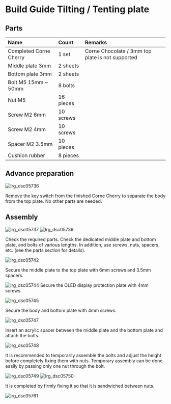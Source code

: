 <!--
SPDX-FileCopyrightText: 2021 foostan <ks@fstn.jp>

SPDX-License-Identifier: MIT
-->

# Build Guide Tilting / Tenting plate

## Parts

| Name | Count | Remarks |
|:-|:-|:-|
| Completed Corne Cherry | 1 set | Corne Chocolate / 3mm top plate is not supported |
| Middle plate 3mm | 2 sheets | |
| Bottom plate 3mm | 2 sheets | |
| Bolt M5 15mm ~ 50mm | 8 bolts | |
| Nut M5 | 16 pieces | |
| Screw M2 6mm | 10 screws | |
| Screw M2 4mm | 10 screws | |
| Spacer M2 3.5mm | 10 pieces | |
| Cushion rubber | 8 pieces | |

## Advance preparation

![lrg_dsc05736](https://user-images.githubusercontent.com/736191/53021652-1185c500-349d-11e9-86a8-187298d968f8.JPG)

Remove the key switch from the finished Corne Cherry
to separate the body from the top plate.
No other parts are needed.

## Assembly

![lrg_dsc05737](https://user-images.githubusercontent.com/736191/53021653-121e5b80-349d-11e9-94b6-72067880d42f.JPG)
![lrg_dsc05739](https://user-images.githubusercontent.com/736191/53021654-121e5b80-349d-11e9-9031-728645391232.JPG)

Check the required parts.
Check the dedicated middle plate and bottom plate, and bolts of various lengths.
In addition, use screws, nuts, spacers, etc. (see the parts section for details).

![lrg_dsc05742](https://user-images.githubusercontent.com/736191/53021658-12b6f200-349d-11e9-87d0-749a266740ee.JPG)

Secure the middle plate to the top plate with 6mm screws and 3.5mm spacers.

![lrg_dsc05744](https://user-images.githubusercontent.com/736191/53021659-12b6f200-349d-11e9-95ff-f252075f5b3c.JPG)
Secure the OLED display protection plate with 4mm screws.

![lrg_dsc05745](https://user-images.githubusercontent.com/736191/53021660-12b6f200-349d-11e9-8620-f02c399e7106.JPG)

Secure the body and bottom plate with 4mm screws.

![lrg_dsc05747](https://user-images.githubusercontent.com/736191/53021661-134f8880-349d-11e9-8dd6-17ff762be93a.JPG)

Insert an acrylic spacer between the middle plate
and the bottom plate and attach the bolts.

![lrg_dsc05748](https://user-images.githubusercontent.com/736191/53021662-134f8880-349d-11e9-8d0e-d0b02657436b.JPG)

It is recommended to temporarily assemble the bolts
and adjust the height before completely fixing them with nuts.
Temporary assembly can be done easily by passing only one nut through the bolt.

![lrg_dsc05749](https://user-images.githubusercontent.com/736191/53021665-134f8880-349d-11e9-9db8-9952a40eb240.JPG)
![lrg_dsc05750](https://user-images.githubusercontent.com/736191/53021666-134f8880-349d-11e9-9c8e-85615d6dd9b6.JPG)

It is completed by firmly fixing it so that it is sandwiched between nuts.

![lrg_dsc05761](https://user-images.githubusercontent.com/736191/53021667-13e81f00-349d-11e9-9bc8-051e68fde6eb.JPG)
